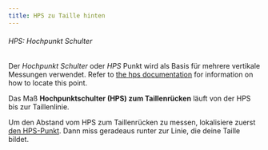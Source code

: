 ```yaml
---
title: HPS zu Taille hinten
---
```


<Note>

###### HPS: Hochpunkt Schulter

Der _Hochpunkt Schulter_ oder _HPS_ Punkt wird als Basis für mehrere vertikale Messungen verwendet.
Refer to [the hps documentation](/docs/sewing/hps/) for information on how to locate this point.

</Note>

Das Maß **Hochpunktschulter (HPS) zum Taillenrücken** läuft von der HPS bis zur Taillenlinie.

Um den Abstand vom HPS zum Taillenrücken zu messen, lokalisiere zuerst [den HPS-Punkt](/docs/sewing/hps/). Dann miss geradeaus runter zur Linie, die deine Taille bildet.
<MeasieImage />
